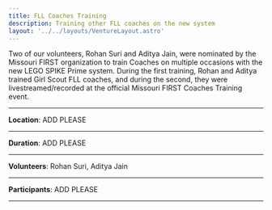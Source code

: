 ```yaml
---
title: FLL Coaches Training
description: Training other FLL coaches on the new system
layout: '../../layouts/VentureLayout.astro'
---
```


Two of our volunteers, Rohan Suri and Aditya Jain, were nominated by the Missouri FIRST organization to train Coaches on multiple occasions with the new LEGO SPIKE Prime system. During the first training, Rohan and Aditya trained Girl Scout FLL coaches, and during the second, they were livestreamed/recorded at the official Missouri FIRST Coaches Training event.

---

**Location**: ADD PLEASE

---

**Duration**: ADD PLEASE

---

**Volunteers**: Rohan Suri, Aditya Jain

---

**Participants**: ADD PLEASE

---
